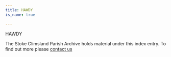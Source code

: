 ```yaml
---
title: HAWDY
is_name: true

---
```


HAWDY


The Stoke Climsland Parish Archive holds material under this index entry. To find out more please [contact us](/contact/)
